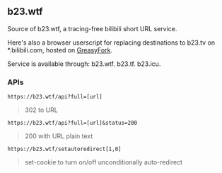 b23.wtf
---

Source of b23.wtf, a tracing-free bilibili short URL service.

Here's also a browser userscript for replacing destinations to b23.tv on *.bilibili.com, hosted on [GreasyFork](https://greasyfork.org/zh-CN/scripts/435611-%E5%8E%BB%E9%99%A4%E6%A0%87%E9%A2%98%E6%8E%A9%E7%9B%96%E4%B8%8B-b23-tv-%E7%9F%AD%E9%93%BE%E6%8E%A5%E7%9A%84%E8%BF%BD%E8%B8%AA%E4%BF%A1%E6%81%AF).

Service is available through: b23.wtf. b23.tf. b23.icu.

### APIs

`https://b23.wtf/api?full=[url]`
> 302 to URL

`https://b23.wtf/api?full=[url]&status=200`
> 200 with URL plain text

`https://b23.wtf/setautoredirect[1,0]`
> set-cookie to turn on/off unconditionally auto-redirect




